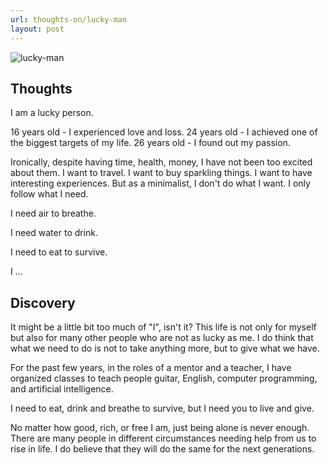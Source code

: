```yaml
---
url: thoughts-on/lucky-man
layout: post
---
```


![lucky-man][lucky-man]

## Thoughts

I am a lucky person.

16 years old - I experienced love and loss.
24 years old - I achieved one of the biggest targets of my life.
26 years old - I found out my passion.

Ironically, despite having time, health, money, I have not been too excited about them. I want to travel. I want to buy sparkling things. I want to have interesting experiences. But as a minimalist, I don't do what I want. I only follow what I need.

I need air to breathe.

I need water to drink.

I need to eat to survive.

I ...

## Discovery

It might be a little bit too much of "I", isn't it? This life is not only for myself but also for many other people who are not as lucky as me.
I do think that what we need to do is not to take anything more, but to give what we have.

For the past few years, in the roles of a mentor and a teacher, I have organized classes to teach people guitar, English, computer programming, and artificial intelligence.

I need to eat, drink and breathe to survive, but I need you to live and give.

No matter how good, rich, or free I am, just being alone is never enough. There are many people in different circumstances needing help from us to rise in life. I do believe that they will do the same for the next generations.

<!-- MARKDOWN LINKS & IMAGES -->

[lucky-man]: /assets/images/thoughts-on/lucky-man/lucky-man.jpg
